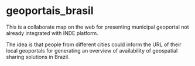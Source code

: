 # geoportais_brasil
This is a collaborate map on the web for presenting municipal geoportal not already integrated with INDE platform.

The idea is that people from different cities could inform the URL of their local geoportals for generating an overview of availability of geospatial sharing solutions in Brazil.

